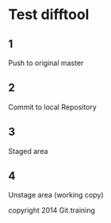 # Test difftool

## 1
Push to original master

## 2
Commit to local Repository

## 3
Staged area

## 4
Unstage area (working copy)

copyright 2014 Git.training